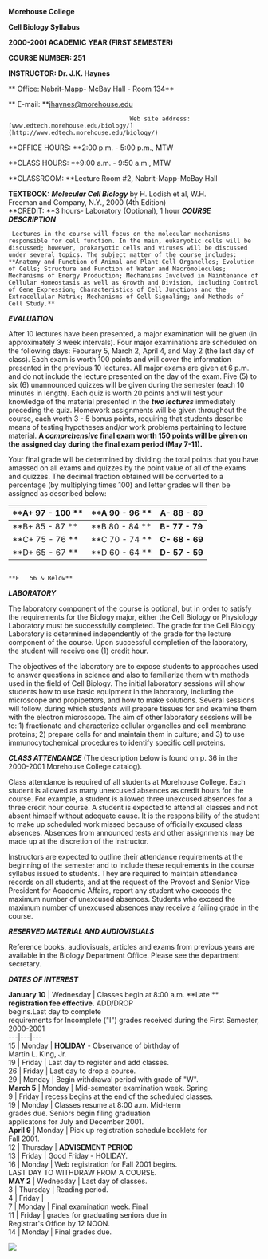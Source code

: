 **Morehouse College**

**Cell Biology Syllabus**

**2000-2001 ACADEMIC YEAR (FIRST SEMESTER)**

  
  
  
  
  
  

**COURSE NUMBER:       251**

**INSTRUCTOR:                   Dr. J.K. Haynes**

**                                                    Office: Nabrit-Mapp-
McBay Hall - Room 134**

**                                                    E-mail:
**[jhaynes@morehouse.edu](mailto:jhaynes@morehouse.edu)

                                      Web site address: [www.edtech.morehouse.edu/biology/](http://www.edtech.morehouse.edu/biology/)   


**OFFICE HOURS:            **2:00 p.m. - 5:00 p.m., MTW

**CLASS HOURS:              **9:00 a.m. - 9:50 a.m., MTW

**CLASSROOM:                **Lecture Room #2, Nabrit-Mapp-McBay Hall

**TEXTBOOK:**                   **_Molecular Cell Biology_** by H. Lodish et
al, W.H.  
                                       Freeman and Company, N.Y., 2000 (4th  Edition)   
**CREDIT:                          **3 hours- Laboratory (Optional), 1 hour
**_COURSE DESCRIPTION_**

     Lectures in the course will focus on the molecular mechanisms responsible for cell function. In the main, eukaryotic cells will be discussed; however, prokaryotic cells and viruses will be discussed under several topics. The subject matter of the course includes: **Anatomy and Function of Animal and Plant Cell Organelles; Evolution of Cells; Structure and Function of Water and Macromolecules; Mechanisms of Energy Production; Mechanisms Involved in Maintenance of Cellular Homeostasis as well as Growth and Division, including Control of Gene Expression; Characteristics of Cell Junctions and the Extracellular Matrix; Mechanisms of Cell Signaling; and Methods of Cell Study.**   
    


**_EVALUATION_**

After 10 lectures have been presented, a major examination will be given (in
approximately 3 week intervals). Four major examinations are scheduled on the
following days: Feburary 5, March 2, April 4, and May 2 (the last day of
class). Each exam is worth 100 points and will cover the information presented
in the previous 10 lectures. All major exams are given at 6 p.m. and do not
include the lecture presented on the day of the exam. Five (5) to six (6)
unannounced quizzes will be given during the semester (each 10 minutes in
length). Each quiz is worth 20 points and will test your knowledge of the
material presented in the **_two lectures_** immediately preceding the quiz.
Homework assignments will be given throughout the course, each worth 3 - 5
bonus points, requiring that students describe means of testing hypotheses
and/or work problems pertaining to lecture material. **A _comprehensive_ final
exam worth 150 points will be given on the assigned day during the final exam
period (May 7-11).**

Your final grade will be determined by dividing the total points that you have
amassed on all exams and quizzes by the point value of all of the exams and
quizzes. The decimal fraction obtained will be converted to a percentage (by
multiplying times 100) and letter grades will then be assigned as described
below:  
    
    
    
    
    
  **A+   97 - 100 ** | **A      90 - 96 ** | **A-   88 - 89**  
---|---|---  
**B+   85 - 87 ** | **B      80 - 84 ** | **B-   77 - 79**  
**C+   75 - 76 ** | **C     70 - 74 ** | **C-   68 - 69**  
**D+   65 - 67 ** | **D     60 - 64 ** | **D-   57 - 59**  
                                                                                                                                                              **F   56 & Below**   
    
    
    


**_LABORATORY_**

The laboratory component of the course is optional, but in order to satisfy
the requirements for the Biology major, either the Cell Biology or Physiology
Laboratory must be successfully completed. The grade for the Cell Biology
Laboratory is determined independently of the grade for the lecture component
of the course. Upon successful completion of the laboratory, the student will
receive one (1) credit hour.

The objectives of the laboratory are to expose students to approaches used to
answer questions in science and also to familiarize them with methods used in
the field of Cell Biology. The initial laboratory sessions will show students
how to use basic equipment in the laboratory, including the microscope and
propipettors, and how to make solutions. Several sessions will follow, during
which students will prepare tissues for and examine them with the electron
microscope. The aim of other laboratory sessions will be to: 1) fractionate
and characterize cellular organelles and cell membrane proteins; 2) prepare
cells for and maintain them in culture; and 3) to use immunocytochemical
procedures to identify specific cell proteins.

**_CLASS ATTENDANCE_** (The description below is found on p. 36 in the
2000-2001 Morehouse College catalog).

Class attendance is required of all students at Morehouse College. Each
student is allowed as many unexcused absences as credit hours for the course.
For example, a student is allowed three unexcused absences for a three credit
hour course. A student is expected to attend all classes and not absent
himself without adequate cause. It is the responsibility of the student to
make up scheduled work missed because of officially excused class absences.
Absences from announced tests and other assignments may be made up at the
discretion of the instructor.

Instructors are expected to outline their attendance requirements at the
beginning of the semester and to include these requirements in the course
syllabus issued to students. They are required to maintain attendance records
on all students, and at the request of the Provost and Senior Vice President
for Academic Affairs, report any student who exceeds the maximum number of
unexcused absences. Students who exceed the maximum number of unexcused
absences may receive a failing grade in the course.

**_RESERVED MATERIAL AND AUDIOVISUALS_**

Reference books, audiovisuals, articles and exams from previous years are
available in the Biology Department Office. Please see the department
secretary.  


**_DATES OF INTEREST_**  
    
    
    
    
    
    
  **January 10** |    Wednesday  | Classes begin at 8:00 a.m. **Late  **  
**registration fee effective.**   ADD/DROP  
begins.Last day to complete  
requirements for Incomplete ("I") grades received during the First Semester,
2000-2001  
---|---|---  
 15 |  Monday | **HOLIDAY** \- Observance of birthday of  
Martin  L. King, Jr.  
19 |  Friday | Last day to register and add classes.  
26 |  Friday | Last day to drop a course.  
29 |  Monday | Begin withdrawal period with grade of "W".  
**March 5** |  Monday | Mid-semester examination week. Spring  
9 |  Friday | recess begins at the end of the scheduled classes.  
19 |  Monday | Classes resume at 8:00 a.m. Mid-term  
grades due. Seniors begin filing graduation  
applicatons for July and December 2001.  
**April 9** |   Monday | Pick up registration schedule booklets for  
Fall 2001.  
12 |  Thursday | **ADVISEMENT PERIOD**  
13 |  Friday | Good Friday - HOLIDAY.  
16 |  Monday | Web registration for Fall 2001 begins.  
LAST DAY TO WITHDRAW FROM A COURSE.  
**MAY 2** |  Wednesday | Last day of classes.  
3 |  Thursday | Reading period.  
4 |  Friday |  
7 |  Monday | Final examination week. Final  
11 |  Friday | grades for graduating seniors due in  
Registrar's Office by 12 NOON.  
14 |  Monday | Final grades due.  
  
    
    
    


![](graveslogo.gif)

  
  

